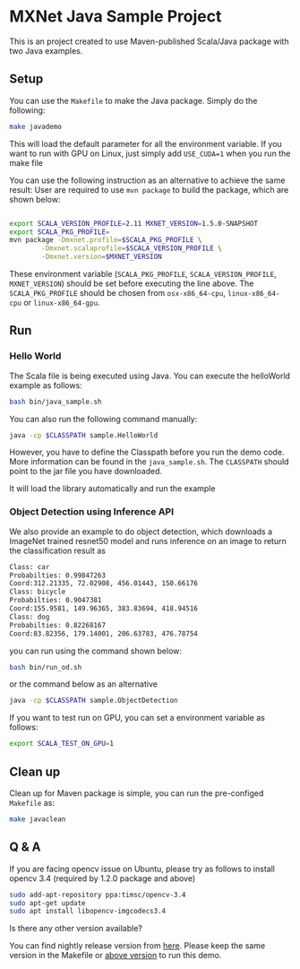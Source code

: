 <!--- Licensed to the Apache Software Foundation (ASF) under one -->
<!--- or more contributor license agreements.  See the NOTICE file -->
<!--- distributed with this work for additional information -->
<!--- regarding copyright ownership.  The ASF licenses this file -->
<!--- to you under the Apache License, Version 2.0 (the -->
<!--- "License"); you may not use this file except in compliance -->
<!--- with the License.  You may obtain a copy of the License at -->

<!---   http://www.apache.org/licenses/LICENSE-2.0 -->

<!--- Unless required by applicable law or agreed to in writing, -->
<!--- software distributed under the License is distributed on an -->
<!--- "AS IS" BASIS, WITHOUT WARRANTIES OR CONDITIONS OF ANY -->
<!--- KIND, either express or implied.  See the License for the -->
<!--- specific language governing permissions and limitations -->
<!--- under the License. -->

# MXNet Java Sample Project
This is an project created to use Maven-published Scala/Java package with two Java examples.
## Setup
You can use the `Makefile` to make the Java package. Simply do the following:
```Bash
make javademo
```
This will load the default parameter for all the environment variable.
If you want to run with GPU on Linux, just simply add `USE_CUDA=1` when you run the make file
 
You can use the following instruction as an alternative to achieve the same result:
User are required to use `mvn package` to build the package,
 which are shown below:
```Bash

export SCALA_VERSION_PROFILE=2.11 MXNET_VERSION=1.5.0-SNAPSHOT
export SCALA_PKG_PROFILE=
mvn package -Dmxnet.profile=$SCALA_PKG_PROFILE \
		-Dmxnet.scalaprofile=$SCALA_VERSION_PROFILE \
		-Dmxnet.version=$MXNET_VERSION
```
These environment variable (`SCALA_PKG_PROFILE`, `SCALA_VERSION_PROFILE`, `MXNET_VERSION`)
should be set before executing the line above.
The `SCALA_PKG_PROFILE` should be chosen from `osx-x86_64-cpu`, `linux-x86_64-cpu` or `linux-x86_64-gpu`.


## Run
### Hello World
The Scala file is being executed using Java. You can execute the helloWorld example as follows:
```Bash
bash bin/java_sample.sh
```
You can also run the following command manually:
```Bash
java -cp $CLASSPATH sample.HelloWorld
```
However, you have to define the Classpath before you run the demo code. More information can be found in the `java_sample.sh`.
The `CLASSPATH` should point to the jar file you have downloaded.

It will load the library automatically and run the example
### Object Detection using Inference API
We also provide an example to do object detection, which downloads a ImageNet trained resnet50 model and runs inference on an image to return the classification result as
```Bash
Class: car
Probabilties: 0.99847263
Coord:312.21335, 72.02908, 456.01443, 150.66176
Class: bicycle
Probabilties: 0.9047381
Coord:155.9581, 149.96365, 383.83694, 418.94516
Class: dog
Probabilties: 0.82268167
Coord:83.82356, 179.14001, 206.63783, 476.78754
```

you can run using the command shown below:
```Bash
bash bin/run_od.sh
```
or the command below as an alternative
```Bash
java -cp $CLASSPATH sample.ObjectDetection
```

If you want to test run on GPU, you can set a environment variable as follows:
```Bash
export SCALA_TEST_ON_GPU=1
```
## Clean up
Clean up for Maven package is simple, you can run the pre-configed `Makefile` as:
```Bash
make javaclean
```

## Q & A
If you are facing opencv issue on Ubuntu, please try as follows to install opencv 3.4 (required by 1.2.0 package and above)
```Bash
sudo add-apt-repository ppa:timsc/opencv-3.4
sudo apt-get update
sudo apt install libopencv-imgcodecs3.4
```

Is there any other version available?

You can find nightly release version from [here](https://repository.apache.org/#nexus-search;gav~org.apache.mxnet~~1.5.0-SNAPSHOT~~).
Please keep the same version in the Makefile or [above version](https://repository.apache.org/#nexus-search;gav~org.apache.mxnet~~~~) to run this demo.
